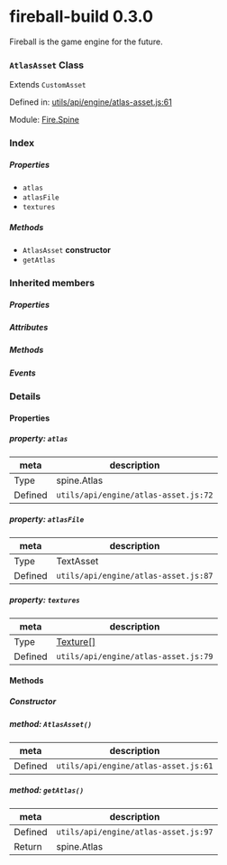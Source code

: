 
# fireball-build 0.3.0

Fireball is the game engine for the future.

### `AtlasAsset` Class

Extends `CustomAsset`

Defined in: [utils/api/engine/atlas-asset.js:61](../files/utils/api/engine/atlas-asset.js.js)

Module: [Fire.Spine](../modules/Fire.Spine.md)




 

### Index

##### Properties

  - `atlas`
  - `atlasFile`
  - `textures`



##### Methods

  - `AtlasAsset` **constructor**
  - `getAtlas`




### Inherited members

##### Properties


##### Attributes


##### Methods


##### Events




### Details


#### Properties



##### property: `atlas`



| meta | description |
|------|-------------|
| Type | spine.Atlas |
| Defined | `utils/api/engine/atlas-asset.js:72` |




##### property: `atlasFile`



| meta | description |
|------|-------------|
| Type | TextAsset |
| Defined | `utils/api/engine/atlas-asset.js:87` |




##### property: `textures`



| meta | description |
|------|-------------|
| Type | <a href="../classes/Texture.html" class="crosslink">Texture[]</a> |
| Defined | `utils/api/engine/atlas-asset.js:79` |






<!-- Method Block -->
#### Methods

##### Constructor

##### method: `AtlasAsset()`



| meta | description |
|------|-------------|
| Defined | `utils/api/engine/atlas-asset.js:61` |



##### method: `getAtlas()`



| meta | description |
|------|-------------|
| Defined | `utils/api/engine/atlas-asset.js:97` |
| Return 		 | spine.Atlas 




